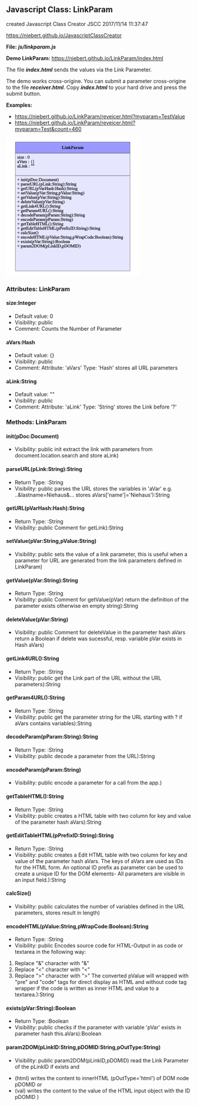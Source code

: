 ## Javascript Class: LinkParam
created Javascript Class Creator JSCC 2017/11/14 11:37:47

https://niebert.github.io/JavascriptClassCreator

**File:** ___js/linkparam.js___

**Demo LinkParam:** https://niebert.github.io/LinkParam/index.html

The file ___index.html___ sends the values via the Link Parameter.

The demo works cross-origine. You can submit a parameter cross-origine to the file ___receiver.html___. Copy ___index.html___ to your hard drive and press the submit button.

**Examples:**
* https://niebert.github.io/LinkParam/reveicer.html?myparam=TestValue
* https://niebert.github.io/LinkParam/reveicer.html?myparam=Test&count=460


![UML](LinkParam_UML.png)

### Attributes: LinkParam

#### size:Integer
* Default value: 0
* Visibility: public
* Comment: Counts the Number of Parameter

#### aVars:Hash
* Default value: {}
* Visibility: public
* Comment: Attribute: 'aVars' Type: 'Hash' stores all URL parameters

#### aLink:String
* Default value: ""
* Visibility: public
* Comment: Attribute: 'aLink' Type: 'String' stores the Link before '?'

### Methods: LinkParam

#### init(pDoc:Document)
* Visibility: public
init extract the link with parameters from document.location.search and store aLink)

#### parseURL(pLink:String):String
* Return Type: :String
* Visibility: public
parses the URL stores the variables in 'aVar' e.g. ..&lastname=Niehaus&... stores aVars['name']='Niehaus'):String

#### getURL(pVarHash:Hash):String
* Return Type: :String
* Visibility: public
Comment for getLink):String

#### setValue(pVar:String,pValue:String)
* Visibility: public
sets the value of a link parameter, this is useful
when a parameter for URL are generated from the link parameters
defined in LinkParam)

#### getValue(pVar:String):String
* Return Type: :String
* Visibility: public
Comment for getValue(pVar) return the definition of the parameter exists otherwise en empty string):String

#### deleteValue(pVar:String)
* Visibility: public
Comment for deleteValue in the parameter hash aVars
return a Boolean if delete was sucessful, resp. variable pVar exists in Hash aVars)

#### getLink4URL():String
* Return Type: :String
* Visibility: public
get the Link part of the URL without the URL parameters):String

#### getParam4URL():String
* Return Type: :String
* Visibility: public
get the parameter string for the URL starting with ? if aVars contains variables):String

#### decodeParam(pParam:String):String
* Return Type: :String
* Visibility: public
decode a parameter from the URL):String

#### encodeParam(pParam:String)
* Visibility: public
encode a parameter for a call from the app.)

#### getTableHTML():String
* Return Type: :String
* Visibility: public
creates a HTML table with two column for key and value of the parameter hash aVars):String

#### getEditTableHTML(pPrefixID:String):String
* Return Type: :String
* Visibility: public
creates a Edit HTML table with two column for key and value of the parameter hash aVars.
The keys of aVars are used as IDs for the HTML form. An optional ID prefix as parameter can be used to create a unique ID for the DOM elements- All parameters are visible in an input field.):String

#### calcSize()
* Visibility: public
calculates the number of variables defined in the URL parameters, stores result in length)

#### encodeHTML(pValue:String,pWrapCode:Boolean):String
* Return Type: :String
* Visibility: public
Encodes source code for HTML-Output in as code or textarea in the following way:
 1) Replace "&" character with "&amp;"
 2) Replace "<" character with "&lt;"
 3) Replace ">" character with "&gt;"
The converted pValue will wrapped with "pre" and "code" tags for direct display as HTML
and without code tag wrapper if the code is written as inner HTML and value to a textarea.):String

#### exists(pVar:String):Boolean
* Return Type: :Boolean
* Visibility: public
checks if the parameter with variable 'pVar' exists in parameter hash this.aVars):Boolean

#### param2DOM(pLinkID:String,pDOMID:String,pOutType:String)
* Visibility: public
param2DOM(pLinkID,pDOMID) read the Link Parameter of the pLinkID if exists and
- (html) writes the content to innerHTML (pOutType='html') of DOM node pDOMID or
- (val) writes the content to the value of the HTML input object with the ID pDOMID  )
